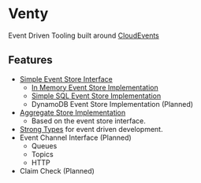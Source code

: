 # Venty
Event Driven Tooling built around [CloudEvents](https://cloudevents.io/) 
 
 
 ## Features
 * [Simple Event Store Interface](venty/event_store.py)
   * [In Memory Event Store Implementation](venty/in_memory_event_store.py)
   * [Simple SQL Event Store Implementation](venty/sql_event_store.py) 
   * DynamoDB Event Store Implementation (Planned)
 * [Aggregate Store Implementation](venty/aggregate_store.py)
    * Based on the event store interface.
 * [Strong Types](venty/strong_types.py) for event driven development.
 * Event Channel Interface (Planned)
    * Queues 
    * Topics
    * HTTP 
 * Claim Check (Planned)
 